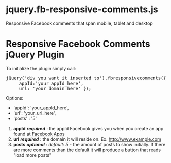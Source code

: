 jquery.fb-responsive-comments.js
================================

Responsive Facebook comments that span mobile, tablet and desktop

# <h1>Responsive Facebook Comments jQuery Plugin</h1>

To initialize the plugin simply call:
 <pre>
jQuery('div you want it inserted to').fbresponsivecomments({
     appId:'your_appId_here',
     url: 'your_domain_here' });
</pre>
Options:
* 'appId': 'your_appId_here',              
* 'url': 'your_url_here',               
* 'posts' : '5'                           

1. **appId** _**required**_ : the appId Facebook gives you when you create an app found at [Facebook Apps](http://developers.facebook.com/apps)
2. **url** _**required**_ : the domain it will reside on. Ex. http://www.example.com 
3. **posts** _**optional**_  : _default: 5_  - the amount of posts to show initially. If there are more comments than the default it will produce a button that reads "load more posts"